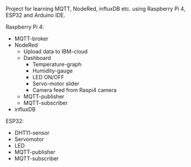 Project for learning MQTT, NodeRed, influxDB etc. using Raspberry Pi 4, ESP32 and Arduino IDE.

Raspberry Pi 4:
- MQTT-broker
- NodeRed
  - Upload data to IBM-cloud
  - Dashboard
    - Temperature-graph
    - Humidity-gauge
    - LED ON/OFF
    - Servo-motor slider
    - Camera feed from Raspi4 camera    
  - MQTT-publisher
  - MQTT-subscriber
- influxDB

ESP32:
- DHT11-sensor
- Servomotor
- LED
- MQTT-publisher
- MQTT-subscriber
